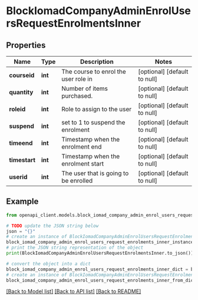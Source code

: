 # BlockIomadCompanyAdminEnrolUsersRequestEnrolmentsInner


## Properties

Name | Type | Description | Notes
------------ | ------------- | ------------- | -------------
**courseid** | **int** | The course to enrol the user role in | [optional] [default to null]
**quantity** | **int** | Number of items purchased. | [optional] [default to null]
**roleid** | **int** | Role to assign to the user | [optional] [default to null]
**suspend** | **int** | set to 1 to suspend the enrolment | [optional] [default to null]
**timeend** | **int** | Timestamp when the enrolment end | [optional] [default to null]
**timestart** | **int** | Timestamp when the enrolment start | [optional] [default to null]
**userid** | **int** | The user that is going to be enrolled | [optional] [default to null]

## Example

```python
from openapi_client.models.block_iomad_company_admin_enrol_users_request_enrolments_inner import BlockIomadCompanyAdminEnrolUsersRequestEnrolmentsInner

# TODO update the JSON string below
json = "{}"
# create an instance of BlockIomadCompanyAdminEnrolUsersRequestEnrolmentsInner from a JSON string
block_iomad_company_admin_enrol_users_request_enrolments_inner_instance = BlockIomadCompanyAdminEnrolUsersRequestEnrolmentsInner.from_json(json)
# print the JSON string representation of the object
print(BlockIomadCompanyAdminEnrolUsersRequestEnrolmentsInner.to_json())

# convert the object into a dict
block_iomad_company_admin_enrol_users_request_enrolments_inner_dict = block_iomad_company_admin_enrol_users_request_enrolments_inner_instance.to_dict()
# create an instance of BlockIomadCompanyAdminEnrolUsersRequestEnrolmentsInner from a dict
block_iomad_company_admin_enrol_users_request_enrolments_inner_from_dict = BlockIomadCompanyAdminEnrolUsersRequestEnrolmentsInner.from_dict(block_iomad_company_admin_enrol_users_request_enrolments_inner_dict)
```
[[Back to Model list]](../README.md#documentation-for-models) [[Back to API list]](../README.md#documentation-for-api-endpoints) [[Back to README]](../README.md)


